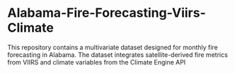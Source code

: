 # Alabama-Fire-Forecasting-Viirs-Climate
This repository contains a multivariate dataset designed for monthly fire forecasting in Alabama. The dataset integrates satellite-derived fire metrics from VIIRS and climate variables from the Climate Engine API
